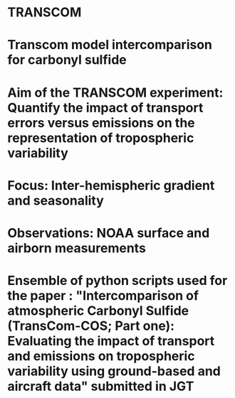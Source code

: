 # TRANSCOM
# Transcom model intercomparison for carbonyl sulfide
# Aim of the TRANSCOM experiment: Quantify the impact of transport errors versus emissions on the representation of tropospheric variability
# Focus: Inter-hemispheric gradient and seasonality 
# Observations: NOAA surface and airborn measurements
# Ensemble of python scripts used for the paper :  "Intercomparison of atmospheric Carbonyl Sulfide (TransCom-COS; Part one): Evaluating the impact of transport and emissions on tropospheric variability using ground-based and aircraft data" submitted in JGT

